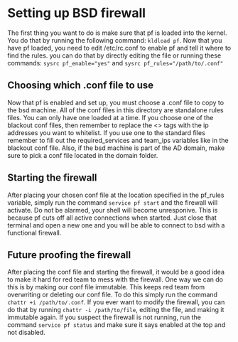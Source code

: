 # Setting up BSD firewall
The first thing you want to do is make sure that pf is loaded into the kernel.  You do that by running the following command: ```kldload pf```.  Now that you have pf loaded, you need to edit /etc/rc.conf to enable pf and tell it where to find the rules.  you can do that by directly editing the file or running these commands: ```sysrc pf_enable="yes"``` and ```sysrc pf_rules="/path/to/.conf"```

## Choosing which .conf file to use
Now that pf is enabled and set up, you must choose a .conf file to copy to the bsd machine.  All of the conf files in this directory are standalone rules files.  You can only have one loaded at a time.  If you choose one of the blackout conf files, then remember to replace the <> tags with the ip addresses you want to whitelist.  If you use one to the standard files remember to fill out the required_services and team_ips variables like in the blackout conf file.  Also, if the bsd machine is part of the AD domain, make sure to pick a conf file located in the domain folder.

## Starting the firewall
After placing your chosen conf file at the location specified in the pf_rules variable, simply run the command ```service pf start``` and the firewall will activate.  Do not be alarmed, your shell will become unresponive.  This is because pf cuts off all active connections when started.  Just close that terminal and open a new one and you will be able to connect to bsd with a functional firewall.

## Future proofing the firewall
After placing the conf file and starting the firewall, it would be a good idea to make it hard for red team to mess with the firewall.  One way we can do this is by making our conf file immutable.  This keeps red team from overwriting or deleting our conf file.  To do this simply run the command ```chattr +i /path/to/.conf```.  If you ever want to modify the firewall, you can do that by running ```chattr -i /path/to/file```, editing the file, and making it immutable again.  If you suspect the firewall is not running, run the command ```service pf status``` and make sure it says enabled at the top and not disabled.
